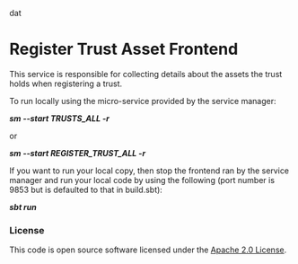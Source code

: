 dat
# Register Trust Asset Frontend

This service is responsible for collecting details about the assets the trust holds when registering a trust.

To run locally using the micro-service provided by the service manager:

***sm --start TRUSTS_ALL -r***

or

***sm --start REGISTER_TRUST_ALL -r***

If you want to run your local copy, then stop the frontend ran by the service manager and run your local code by using the following (port number is 9853 but is defaulted to that in build.sbt):

***sbt run***

### License

This code is open source software licensed under the [Apache 2.0 License]("http://www.apache.org/licenses/LICENSE-2.0.html").
